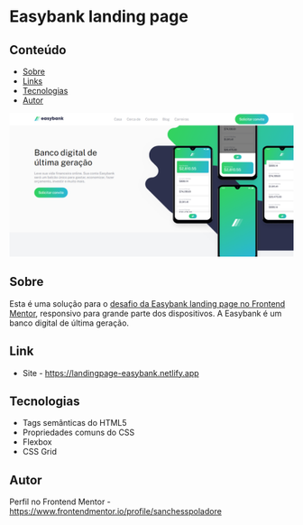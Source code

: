 #  Easybank landing page

## Conteúdo
- [Sobre](#sobre)
- [Links](#link)
- [Tecnologias](#tecnologias)
- [Autor](#autor)

![](./images/screenshot.png)

##  Sobre
Esta é uma solução para o [desafio da Easybank landing page no Frontend Mentor](https://www.frontendmentor.io/challenges/easybank-landing-page-WaUhkoDN), responsivo para grande parte dos dispositivos. A Easybank é um banco digital de última geração.

##  Link
- Site - https://landingpage-easybank.netlify.app

##  Tecnologias
- Tags semânticas do HTML5
- Propriedades comuns do CSS
- Flexbox
- CSS Grid

##  Autor
Perfil no Frontend Mentor - https://www.frontendmentor.io/profile/sanchesspoladore